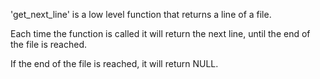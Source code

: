 'get_next_line' is a low level function that returns a line of a file. 

Each time the function is called it will return the next line, until the end of the file is reached.

If the end of the file is reached, it will return NULL. 
